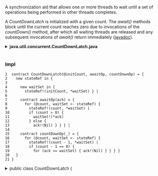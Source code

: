 A synchronization aid that allows one or more threads to wait until a set of operations being performed in other threads completes. 

A *CountDownLatch* is initialized with a given count. The *await()* methods block until the current count reaches zero due to invocations of the *countDown()* method, after which all waiting threads are released and any subsequent invocations of *await()* return immediately ([javadoc](https://docs.oracle.com/javase/9/docs/api/java/util/concurrent/CountDownLatch.html)). 

<details><summary><b>java.util.concurrent.CountDownLatch.java</b></summary><p>
  
```java
public class CountDownLatch {
  // Constructs a CountDownLatch initialized with the given count.
  public CountDownLatch(int count) {...}
  
  // Causes the current thread to wait until the latch has counted down to zero.
  public void await() {...}
  
  // Decrements the count of the latch, releasing all waiting threads if the count reaches zero.
  public void countDown();	
  
  // Returns the current count.
  public long getCount() {...}
}
```
</p></details><br/>

### Impl
```
1  contract CountDownLatch(@initCount, awaitOp, countDownOp) = {  
2    new stateRef in {    
3    
4      new waitSet in {
5        stateRef!(initCount, *waitSet) } |
6  
7      contract awaitOp(ack) = {
8        for (@count, waitSet <- stateRef) {
9          stateRef!(count, *waitSet) |
10         if (count > 0) {
11           waitSet!(*ack)            
12         } else {             
13           ack!(Nil) } } } |  
14  
15     contract countDownOp(_) = {
16       for (@count, waitSet <- stateRef) {
17         stateRef!(count - 1, *waitSet) |
18         if (count - 1 == 0) {
19           for (ack <= waitSet) { ack!(Nil) } } } }                  
20   }    
21 }
```

<details><summary>public class CountDownLatch {</summary><p>
  
```
```
</p></details><br/>
